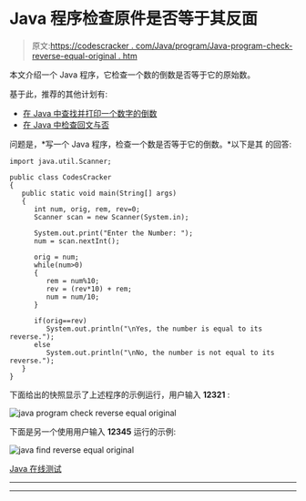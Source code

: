 # Java 程序检查原件是否等于其反面

> 原文:[https://codescracker . com/Java/program/Java-program-check-reverse-equal-original . htm](https://codescracker.com/java/program/java-program-check-reverse-equal-original.htm)

本文介绍一个 Java 程序，它检查一个数的倒数是否等于它的原始数。

基于此，推荐的其他计划有:

*   [在 Java 中查找并打印一个数字的倒数](/java/program/java-program-reverse-numbers.htm)
*   [在 Java 中检查回文与否](/java/program/java-program-check-palindrome.htm)

问题是，*写一个 Java 程序，检查一个数是否等于它的倒数。*以下是其 的回答:

```
import java.util.Scanner;

public class CodesCracker
{
   public static void main(String[] args)
   {
      int num, orig, rem, rev=0;
      Scanner scan = new Scanner(System.in);

      System.out.print("Enter the Number: ");
      num = scan.nextInt();

      orig = num;
      while(num>0)
      {
         rem = num%10;
         rev = (rev*10) + rem;
         num = num/10;
      }

      if(orig==rev)
         System.out.println("\nYes, the number is equal to its reverse.");
      else
         System.out.println("\nNo, the number is not equal to its reverse.");
   }
}
```

下面给出的快照显示了上述程序的示例运行，用户输入 **12321** :

![java program check reverse equal original](../Images/baa51b84345b024b326b3f96e932927e.png)

下面是另一个使用用户输入 **12345** 运行的示例:

![java find reverse equal original](../Images/b2b4762c39ac5224a7ea76e280a0d46a.png)

[Java 在线测试](/exam/showtest.php?subid=1)

* * *

* * *
